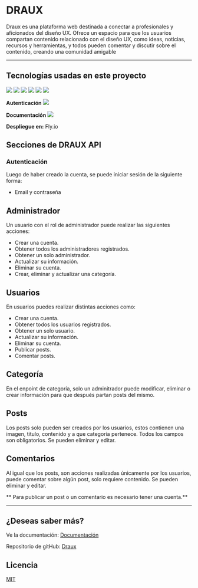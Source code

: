 # DRAUX
Draux es una plataforma web destinada a conectar a profesionales y aficionados del diseño UX. Ofrece un espacio para que los usuarios compartan contenido relacionado con el diseño UX, como ideas, noticias, recursos y herramientas, y todos pueden comentar y discutir sobre el contenido, creando una comunidad amigable

---
## Tecnologías usadas en este proyecto
![](https://img.shields.io/badge/JavaScript-323330?style=for-the-badge&logo=javascript&logoColor=F7DF1E) ![](https://img.shields.io/badge/Node.js-339933?style=for-the-badge&logo=nodedotjs&logoColor=white) ![](https://img.shields.io/badge/Express.js-000000?style=for-the-badge&logo=express&logoColor=white)  ![](https://img.shields.io/badge/Sequelize-52B0E7?style=for-the-badge&logo=Sequelize&logoColor=white) ![](https://img.shields.io/badge/Docker-2CA5E0?style=for-the-badge&logo=docker&logoColor=white) ![](https://img.shields.io/badge/PostgreSQL-316192?style=for-the-badge&logo=postgresql&logoColor=white) 


**Autenticación**
![](https://img.shields.io/badge/JWT-000000?style=for-the-badge&logo=JSON%20web%20tokens&logoColor=white)

**Documentación**
![](https://img.shields.io/badge/Swagger-85EA2D?style=for-the-badge&logo=Swagger&logoColor=white)

**Despliegue en:**
Fly.io


## Secciones de DRAUX API

### Autenticación
Luego de haber creado la cuenta, se puede iniciar sesión de la siguiente forma:
- Email y contraseña

## Administrador
Un usuario con el rol de administrador puede realizar las siguientes acciones:
- Crear una cuenta.
- Obtener todos los administradores registrados.
- Obtener un solo administrador.
- Actualizar su información.
- Eliminar su cuenta.
- Crear, eliminar y actualizar una categoría.

## Usuarios
En usuarios puedes realizar distintas acciones como:
- Crear una cuenta.
- Obtener todos los usuarios registrados.
- Obtener un solo usuario.
- Actualizar su información.
- Eliminar su cuenta.
- Publicar posts.
- Comentar posts.

## Categoría
En el enpoint de categoría, solo un adminitrador puede modificar, eliminar o crear información para que después partan posts del mismo.

## Posts
Los posts solo pueden ser creados por los usuarios, estos contienen una imagen, titulo, contenido y a que categoría pertenece. Todos los campos son obligatorios. Se pueden eliminar y editar.

## Comentarios
Al igual que los posts, son acciones realizadas únicamente por los usuarios, puede comentar sobre algún post, solo requiere contenido. Se pueden eliminar y editar.

** Para publicar un post o un comentario es necesario tener una cuenta.**

--- 

## ¿Deseas saber más?
Ve la documentación: 
[Documentación](https://infinite-meadow-99672.herokuapp.com/api/docs/ "Documentación")

Repositorio de gitHub: [Draux](https://github.com/wil-ixcoy/DraUX_API)


## Licencia
[MIT](https://choosealicense.com/licenses/mit/)
